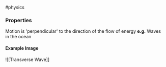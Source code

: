 #physics 
### Properties
Motion is 'perpendicular' to the direction of the flow of energy
**e.g.** Waves in the ocean



#### Example Image
![[Transverse Wave]]




